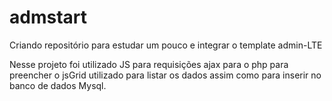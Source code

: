 # admstart
Criando repositório para estudar um pouco e integrar o template admin-LTE

Nesse projeto foi utilizado JS para requisições ajax para o php para preencher o jsGrid utilizado para listar os dados
assim como para inserir no banco de dados Mysql.
